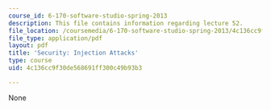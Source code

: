 ```yaml
---
course_id: 6-170-software-studio-spring-2013
description: This file contains information regarding lecture 52.
file_location: /coursemedia/6-170-software-studio-spring-2013/4c136cc9f30de568691ff300c49b93b3_MIT6_170S13_52-sec-inj.pdf
file_type: application/pdf
layout: pdf
title: 'Security: Injection Attacks'
type: course
uid: 4c136cc9f30de568691ff300c49b93b3

---
```

None